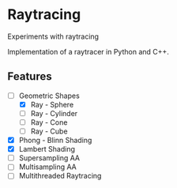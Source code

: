 # Raytracing
Experiments with raytracing

Implementation of a raytracer in Python and C++. 

## Features
- [ ] Geometric Shapes
  - [X] Ray - Sphere 
  - [ ] Ray - Cylinder
  - [ ] Ray - Cone
  - [ ] Ray - Cube
- [X] Phong - Blinn Shading 
- [X] Lambert Shading
- [ ] Supersampling AA 
- [ ] Multisampling AA
- [ ] Multithreaded Raytracing 
